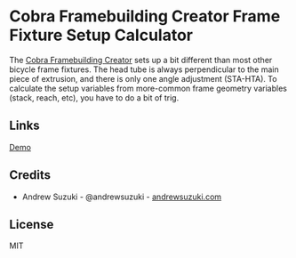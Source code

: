# Cobra Framebuilding Creator Frame Fixture Setup Calculator

The [Cobra Framebuilding Creator](https://cobraframebuilding.com/store/the-creator-frame-fixture) sets up a bit different than most other bicycle frame fixtures. The head tube is always perpendicular to the main piece of extrusion, and there is only one angle adjustment (STA-HTA). To calculate the setup variables from more-common frame geometry variables (stack, reach, etc), you have to do a bit of trig.

## Links

[Demo](https://andrewsuzuki.github.io/cobra-framebuilding-creator-calculator)

## Credits

- Andrew Suzuki - @andrewsuzuki - [andrewsuzuki.com](http://andrewsuzuki.com)

## License

MIT
